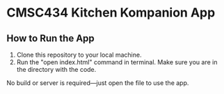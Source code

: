 # CMSC434 Kitchen Kompanion App

## How to Run the App

1. Clone this repository to your local machine.
2. Run the "open index.html" command in terminal. Make sure you are in the directory with the code.

No build or server is required—just open the file to use the app.
